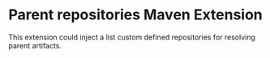 # Parent repositories Maven Extension

This extension could inject a list custom defined repositories for resolving parent artifacts.
